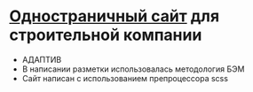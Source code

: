 # [Одностраничный сайт](https://alexlancev.github.io/construction/) для строительной компании

- АДАПТИВ
- В написании разметки использовалась методология БЭМ
- Сайт написан с использованием препроцессора scss
